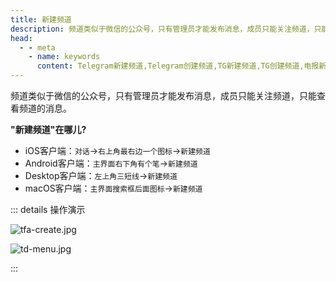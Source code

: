 ```yaml
---
title: 新建频道
description: 频道类似于微信的公众号，只有管理员才能发布消息，成员只能关注频道，只能查看频道的消息。本文介绍了如何创建Telegram频道。
head:
  - - meta
    - name: keywords
      content: Telegram新建频道,Telegram创建频道,TG新建频道,TG创建频道,电报新建频道,电报创建频道
---
```


频道类似于微信的公众号，只有管理员才能发布消息，成员只能关注频道，只能查看频道的消息。

**"新建频道"在哪儿?**

- iOS客户端：`对话`->`右上角最右边一个图标`->`新建频道`
- Android客户端：`主界面右下角有个笔`->`新建频道`
- Desktop客户端：`左上角三短线`->`新建频道`
- macOS客户端：`主界面搜索框后面图标`->`新建频道`

::: details 操作演示

![tfa-create.jpg](https://cdn.jsdelivr.net/gh/tgwiki/images/tfa/create.jpg)

![td-menu.jpg](https://cdn.jsdelivr.net/gh/tgwiki/images/td/menu.jpg)

:::
